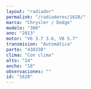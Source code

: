 ```yaml
---
layout: "radiador"
permalink: "/radiadores/1628/"
marca: "Chrysler / Dodge"
modelo: "300"
ano: "2013"
motor: "V6 3.7 3.6, V8 5.7"
transmision: "Automática"
parte: "438330"
clima: "Con clima"
alto: "24"
ancho: "18"
observaciones: ""
id: "1628"
---
```



